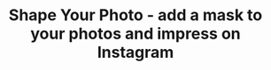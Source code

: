 ---
description: 照片上覆盖一层镂空的图案，相比其他同类应用这个app提供的图案比较带感。
layout: post
results:
- primaryGenreName: Photo & Video
  version: '1.0'
  trackViewUrl: https://itunes.apple.com/cn/app/shape-your-photo-add-mask/id668556698?mt=8&uo=4
  artworkUrl100: http://a1874.phobos.apple.com/us/r1000/021/Purple6/v4/d0/a5/0f/d0a50f78-d358-60e1-ea45-1227dc216e2f/mzl.yumspjch.png
  artworkUrl60: http://a1162.phobos.apple.com/us/r1000/036/Purple4/v4/28/2e/14/282e1479-c219-fb1b-5c57-38cf5ee96402/Icon.png
  sellerName: Net Unlimited
  supportedDevices:
  - iPadFourthGen4G
  - iPadThirdGen
  - iPadFourthGen
  - iPadThirdGen4G
  - iPadMini4G
  - iPad23G
  - iPhone4
  - iPhone5
  - iPodTouchFifthGen
  - iPhone-3GS
  - iPad3G
  - iPodTouchThirdGen
  - iPadMini
  - iPad2Wifi
  - iPadWifi
  - iPodTouchourthGen
  - iPhone4S
  genres:
  - 摄影与录像
  - 效率
  trackName: Shape Your Photo - add a mask to your photos and impress on Instagram
  description: '*** Download this app for free now and get artistic! ***

    268 masks to choose from, in categories such as Comics, Balloons, Crop
    Circles, Animals and much more. Expect more shape categories soon!


    Make your photos look great! Just select one of your favorite photos and
    add a mask on top in a funny, cool or cute shape.


    Easily adjust the color, size and transparency of the mask to make it
    look perfect with your photo.


    Show off your awesome creations on social media like Instagram, Facebook,
    and Twitter. Or, just save it to your phone''s album.


    It''s the perfect way to give your photos that finishing touch! Amaze
    your friends with the things you can do in this app.


    *** Download now for free! ***


    An update is coming soon with more shapes!


    Send us your feedback and new shape requests:

    E-mail: support@retropixel.org

    Twitter: @retropixelApps'
  price: 0
  trackId: 668556698
  releaseDate: '2013-07-15T08:58:21Z'
  screenshotUrls:
  - http://a1.mzstatic.com/us/r1000/022/Purple6/v4/a7/75/18/a775189c-7f4a-f13b-c505-deb512d3e28c/mzl.vqsvuisp.1136x1136-75.jpg
  - http://a1.mzstatic.com/us/r1000/003/Purple4/v4/b0/ea/31/b0ea3108-dac0-670e-0acf-dbc96472c188/mzl.xuozguqz.1136x1136-75.jpg
  - http://a3.mzstatic.com/us/r1000/039/Purple6/v4/69/d9/0f/69d90f34-1c02-11c3-2d8d-20a81abe02a9/mzl.uibttdmy.1136x1136-75.jpg
  artistViewUrl: https://itunes.apple.com/cn/artist/net-unlimited/id491304488?uo=4
  primaryGenreId: 6008
  kind: software
  fileSizeBytes: '14456551'
  bundleId: org.retropixel.shapeyourphoto
  trackContentRating: 4+
  artistName: Net Unlimited
  trackCensoredName: Shape Your Photo - add a mask to your photos and impress
    on Instagram
  isGameCenterEnabled: false
  contentAdvisoryRating: 4+
  languageCodesISO2A:
  - EN
  features:
  - iosUniversal
  wrapperType: software
  artworkUrl512: http://a1874.phobos.apple.com/us/r1000/021/Purple6/v4/d0/a5/0f/d0a50f78-d358-60e1-ea45-1227dc216e2f/mzl.yumspjch.png
  formattedPrice: 免费
  artistId: 491304488
  genreIds:
  - '6008'
  - '6007'
  currency: CNY
  ipadScreenshotUrls:
  - http://a2.mzstatic.com/us/r1000/007/Purple4/v4/28/5e/71/285e7116-31f7-8e79-ea41-8ffd41df6e2b/mzl.dzngjzzg.480x480-75.jpg
  - http://a1.mzstatic.com/us/r1000/052/Purple4/v4/27/09/e6/2709e6cd-bd96-dd56-8b9b-7a6c4c50f084/mzl.vwfcuwno.480x480-75.jpg
  - http://a5.mzstatic.com/us/r1000/045/Purple4/v4/54/49/2b/54492b40-524c-bbd4-b258-43994fe80393/mzl.gncigiqu.480x480-75.jpg
category: 摄影与录像
tags: tag1
resultCount: 1
title: Shape Your Photo - add a mask to your photos and impress on Instagram

---